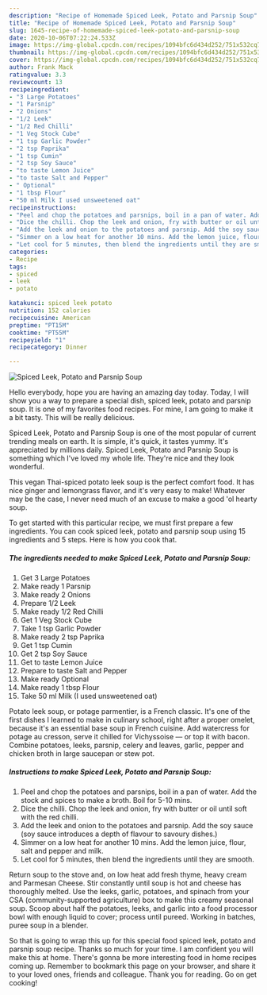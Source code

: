 ```yaml
---
description: "Recipe of Homemade Spiced Leek, Potato and Parsnip Soup"
title: "Recipe of Homemade Spiced Leek, Potato and Parsnip Soup"
slug: 1645-recipe-of-homemade-spiced-leek-potato-and-parsnip-soup
date: 2020-10-06T07:22:24.533Z
image: https://img-global.cpcdn.com/recipes/1094bfc6d434d252/751x532cq70/spiced-leek-potato-and-parsnip-soup-recipe-main-photo.jpg
thumbnail: https://img-global.cpcdn.com/recipes/1094bfc6d434d252/751x532cq70/spiced-leek-potato-and-parsnip-soup-recipe-main-photo.jpg
cover: https://img-global.cpcdn.com/recipes/1094bfc6d434d252/751x532cq70/spiced-leek-potato-and-parsnip-soup-recipe-main-photo.jpg
author: Frank Mack
ratingvalue: 3.3
reviewcount: 13
recipeingredient:
- "3 Large Potatoes"
- "1 Parsnip"
- "2 Onions"
- "1/2 Leek"
- "1/2 Red Chilli"
- "1 Veg Stock Cube"
- "1 tsp Garlic Powder"
- "2 tsp Paprika"
- "1 tsp Cumin"
- "2 tsp Soy Sauce"
- "to taste Lemon Juice"
- "to taste Salt and Pepper"
- " Optional"
- "1 tbsp Flour"
- "50 ml Milk I used unsweetened oat"
recipeinstructions:
- "Peel and chop the potatoes and parsnips, boil in a pan of water. Add the stock and spices to make a broth. Boil for 5-10 mins."
- "Dice the chilli. Chop the leek and onion, fry with butter or oil until soft with the red chilli."
- "Add the leek and onion to the potatoes and parsnip. Add the soy sauce (soy sauce introduces a depth of flavour to savoury dishes.)"
- "Simmer on a low heat for another 10 mins. Add the lemon juice, flour, salt and pepper and milk."
- "Let cool for 5 minutes, then blend the ingredients until they are smooth."
categories:
- Recipe
tags:
- spiced
- leek
- potato

katakunci: spiced leek potato 
nutrition: 152 calories
recipecuisine: American
preptime: "PT15M"
cooktime: "PT55M"
recipeyield: "1"
recipecategory: Dinner

---
```



![Spiced Leek, Potato and Parsnip Soup](https://img-global.cpcdn.com/recipes/1094bfc6d434d252/751x532cq70/spiced-leek-potato-and-parsnip-soup-recipe-main-photo.jpg)

Hello everybody, hope you are having an amazing day today. Today, I will show you a way to prepare a special dish, spiced leek, potato and parsnip soup. It is one of my favorites food recipes. For mine, I am going to make it a bit tasty. This will be really delicious.

Spiced Leek, Potato and Parsnip Soup is one of the most popular of current trending meals on earth. It is simple, it's quick, it tastes yummy. It's appreciated by millions daily. Spiced Leek, Potato and Parsnip Soup is something which I've loved my whole life. They're nice and they look wonderful.

This vegan Thai-spiced potato leek soup is the perfect comfort food. It has nice ginger and lemongrass flavor, and it&#39;s very easy to make! Whatever may be the case, I never need much of an excuse to make a good &#39;ol hearty soup.


To get started with this particular recipe, we must first prepare a few ingredients. You can cook spiced leek, potato and parsnip soup using 15 ingredients and 5 steps. Here is how you cook that.

<!--inarticleads1-->

##### The ingredients needed to make Spiced Leek, Potato and Parsnip Soup:

1. Get 3 Large Potatoes
1. Make ready 1 Parsnip
1. Make ready 2 Onions
1. Prepare 1/2 Leek
1. Make ready 1/2 Red Chilli
1. Get 1 Veg Stock Cube
1. Take 1 tsp Garlic Powder
1. Make ready 2 tsp Paprika
1. Get 1 tsp Cumin
1. Get 2 tsp Soy Sauce
1. Get to taste Lemon Juice
1. Prepare to taste Salt and Pepper
1. Make ready  Optional
1. Make ready 1 tbsp Flour
1. Take 50 ml Milk (I used unsweetened oat)


Potato leek soup, or potage parmentier, is a French classic. It&#39;s one of the first dishes I learned to make in culinary school, right after a proper omelet, because it&#39;s an essential base soup in French cuisine. Add watercress for potage au cresson, serve it chilled for Vichyssoise — or top it with bacon. Combine potatoes, leeks, parsnip, celery and leaves, garlic, pepper and chicken broth in large saucepan or stew pot. 

<!--inarticleads2-->

##### Instructions to make Spiced Leek, Potato and Parsnip Soup:

1. Peel and chop the potatoes and parsnips, boil in a pan of water. Add the stock and spices to make a broth. Boil for 5-10 mins.
1. Dice the chilli. Chop the leek and onion, fry with butter or oil until soft with the red chilli.
1. Add the leek and onion to the potatoes and parsnip. Add the soy sauce (soy sauce introduces a depth of flavour to savoury dishes.)
1. Simmer on a low heat for another 10 mins. Add the lemon juice, flour, salt and pepper and milk.
1. Let cool for 5 minutes, then blend the ingredients until they are smooth.


Return soup to the stove and, on low heat add fresh thyme, heavy cream and Parmesan Cheese. Stir constantly until soup is hot and cheese has thoroughly melted. Use the leeks, garlic, potatoes, and spinach from your CSA (community-supported agriculture) box to make this creamy seasonal soup. Scoop about half the potatoes, leeks, and garlic into a food processor bowl with enough liquid to cover; process until pureed. Working in batches, puree soup in a blender. 

So that is going to wrap this up for this special food spiced leek, potato and parsnip soup recipe. Thanks so much for your time. I am confident you will make this at home. There's gonna be more interesting food in home recipes coming up. Remember to bookmark this page on your browser, and share it to your loved ones, friends and colleague. Thank you for reading. Go on get cooking!
